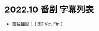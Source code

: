 # 2022.10 番剧 字幕列表
- [孤独摇滚！](https://github.com/Kitauji-Sub/Subtitles/blob/main/TV/2022/10/Bocchi%20the%20Rock!/README.md) ( BD Ver. Fin ）
